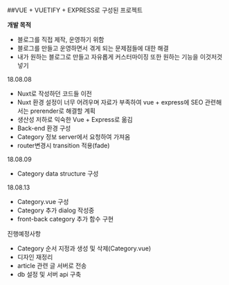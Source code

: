 ##VUE + VUETIFY + EXPRESS로 구성된 프로젝트


**개발 목적**

 - 블로그를 직접 제작, 운영하기 위함
 - 블로그를 만들고 운영하면서 겪게 되는 문제점들에 대한 해결
 - 내가 원하는 블로그로 만들고 자유롭게 커스터마이징 또한 원하는 기능을 이것저것 넣기

18.08.08
  - Nuxt로 작성하던 코드들 이전
  - Nuxt 환경 설정이 너무 어려우며 자료가 부족하여 vue + express에 SEO 관련해서는 prerender로 해결할 계획
  - 생산성 저하로 익숙한 Vue + Express로 옮김  
  - Back-end 환경 구성
  - Category 정보 server에서 요청하여 가져옴
  - router변경시 transition 적용(fade)

18.08.09
  - Category data structure 구성

18.08.13
  - Category.vue 구성
  - Category 추가 dialog 작성중
  - front-back category 추가 함수 구현
  
진행예정사항
  - Category 순서 지정과 생성 및 삭제(Category.vue)
  - 디자인 재정리
  - article 관련 글 서버로 전송
  - db 설정 및 서버 api 구축
